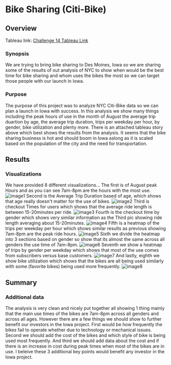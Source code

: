# Bike Sharing (Citi-Bike)
## Overview

Tableau link: [Challenge 14 Tableau Link](https://public.tableau.com/views/Challenge_14_Tableau/Citi-BikeUseStory?:language=en-US&publish=yes&:display_count=n&:origin=viz_share_link)

### Synopsis

We are trying to bring bike sharing to Des Moines, Iowa so we are sharing some of the results of out analysis of NYC to show when would be the best time for bike sharing and whom uses the bikes the most so we can target those people with our launch in Iowa.

### Purpose

The purpose of this project was to analyze NYC Citi-Bike data so we can plan a launch in Iowa with success. In this analysis we show many things including the peak hours of use in the month of August the average trip duartion by age, the average trip duration, trips per weekday per hour, by gender, bike utilization and plenty more. There is an attached tableau story above which best shows the results from the analysis. It seems that the bike sharing business is hot and should boom in Iowa aslong as it is scaled based on the population of the city and the need for transportation.

## Results

### Visualizations

We have provided 8 different visualizations...
The first is of August peak Hours and as you can see 7am-8pm are the hours with the most use.
![image1](https://github.com/Ajsforlife/bikesharing/blob/main/pictures/Screenshot%202022-08-27%20155255.png)
Second is the Average Trip Duration based of age, which shows that age really doesn't matter for the use of bikes.
![image2](https://github.com/Ajsforlife/bikesharing/blob/main/pictures/Screenshot%202022-08-27%20155309.png)
Third is checkout Times for users which shows that the average ride length is between 15-20minutes per ride.
![image3](https://github.com/Ajsforlife/bikesharing/blob/main/pictures/Screenshot%202022-08-27%20155323.png)
Fourth is the checkout time by gender which shows very similar information as the Third pic showing ride length averaging about 15-20minutes.
![image4](https://github.com/Ajsforlife/bikesharing/blob/main/pictures/Screenshot%202022-08-27%20155336.png)
Fifth is a heatmap of the trips per weekday per hour which shows similar results as previous showing 7am-8pm are the peak ride hours.
![image5](https://github.com/Ajsforlife/bikesharing/blob/main/pictures/Screenshot%202022-08-27%20155348.png)
Sixth we divide the heatmap into 3 sections based on gender so show that its almost the same across all genders the use time of 7am-8pm.
![image6](https://github.com/Ajsforlife/bikesharing/blob/main/pictures/Screenshot%202022-08-27%20155405.png)
Seventh we show a heatmap of trips by gender per weekday which shows that most of the use comes from subscribers versus base customers.
![image7](https://github.com/Ajsforlife/bikesharing/blob/main/pictures/Screenshot%202022-08-27%20155417.png)
And lastly, eighth we show bike utilization which shows that the bikes are all being used similarly with some (favorite bikes) being used more frequently.
![image8](https://github.com/Ajsforlife/bikesharing/blob/main/pictures/Screenshot%202022-08-27%20155430.png)

## Summary

### Additional data

The analysis is very clean and nicely put together all showing 1 thing mainly that the main use times of the bikes are 7am-8pm across all genders and across all ages. However there are a few things we should show to further benefit our investors in the Iowa project. First would be how frequently the bikes fail to operate whether due to technology or mechanical issues. Second we should add the cost of the bikes and which style of bike is being used most frequently. And third we should add data about the cost and if there is an increase in cost during peak times when most of the bikes are in use. I beleive these 3 additional key points would benefit any investor in the Iowa project.
